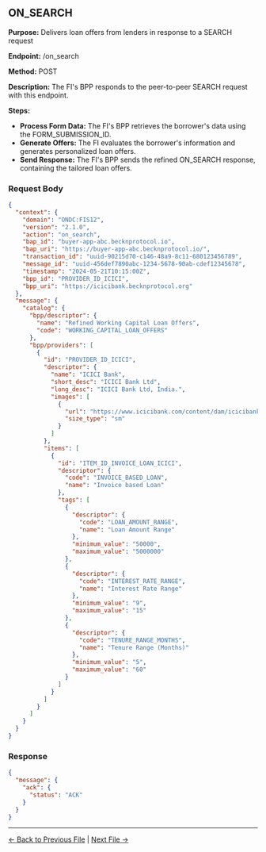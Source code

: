 ## ON_SEARCH


**Purpose:** Delivers loan offers from lenders in response to a SEARCH request

**Endpoint:** /on_search

**Method:** POST

**Description:** The FI's BPP responds to the peer-to-peer SEARCH request with this endpoint.


**Steps:**
  - **Process Form Data:** The FI's BPP retrieves the borrower's data using the FORM_SUBMISSION_ID.
  - **Generate Offers:** The FI evaluates the borrower's information and generates personalized loan offers.
  - **Send Response:** The FI's BPP sends the refined ON_SEARCH response, containing the tailored loan offers.


### Request Body

``` json
{
  "context": {
    "domain": "ONDC:FIS12",
    "version": "2.1.0",
    "action": "on_search",
    "bap_id": "buyer-app-abc.becknprotocol.io",
    "bap_uri": "https://buyer-app-abc.becknprotocol.io/",
    "transaction_id": "uuid-90215d70-c146-48a9-8c11-680123456789",
    "message_id": "uuid-456def7890abc-1234-5678-90ab-cdef12345678",
    "timestamp": "2024-05-21T10:15:00Z",
    "bpp_id": "PROVIDER_ID_ICICI",
    "bpp_uri": "https://icicibank.becknprotocol.org"
  },
  "message": {
    "catalog": {
      "bpp/descriptor": {
        "name": "Refined Working Capital Loan Offers",
        "code": "WORKING_CAPITAL_LOAN_OFFERS"
      },
      "bpp/providers": [
        {
          "id": "PROVIDER_ID_ICICI",
          "descriptor": {
            "name": "ICICI Bank",
            "short_desc": "ICICI Bank Ltd",
            "long_desc": "ICICI Bank Ltd, India.",
            "images": [
              {
                "url": "https://www.icicibank.com/content/dam/icicibank/india/assets/images/header/logo.png",
                "size_type": "sm"
              }
            ]
          },
          "items": [
            {
              "id": "ITEM_ID_INVOICE_LOAN_ICICI",
              "descriptor": {
                "code": "INVOICE_BASED_LOAN",
                "name": "Invoice based Loan"
              },
              "tags": [
                {
                  "descriptor": {
                    "code": "LOAN_AMOUNT_RANGE",
                    "name": "Loan Amount Range"
                  },
                  "minimum_value": "50000",
                  "maximum_value": "5000000"
                },
                {
                  "descriptor": {
                    "code": "INTEREST_RATE_RANGE",
                    "name": "Interest Rate Range"
                  },
                  "minimum_value": "9",
                  "maximum_value": "15"
                },
                {
                  "descriptor": {
                    "code": "TENURE_RANGE_MONTHS",
                    "name": "Tenure Range (Months)"
                  },
                  "minimum_value": "5",
                  "maximum_value": "60"
                }
              ]
            }
          ]
        }
      ]
    }
  }
}
```

### Response

```json
{
  "message": {
    "ack": {
      "status": "ACK"
    }
  }
}
```


---

<p align="center">

[← Back to Previous File](search_2.md) | [Next File →](select.md)

</p>

